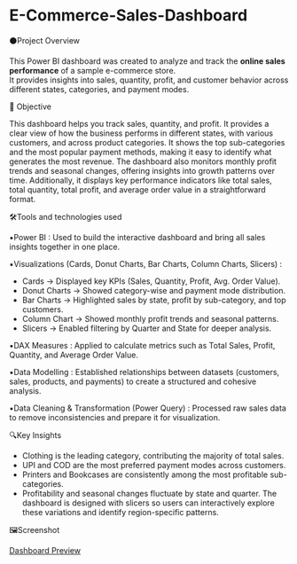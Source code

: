 # E-Commerce-Sales-Dashboard

⚫Project Overview 

This Power BI dashboard was created to analyze and track the **online sales performance** of a sample e-commerce store.  
It provides insights into sales, quantity, profit, and customer behavior across different states, categories, and payment modes.  

🎯 Objective

This dashboard helps you track sales, quantity, and profit. It provides a clear view of how the business performs in different states, with various customers, and across product categories. It shows the top sub-categories and the most popular payment methods, making it easy to identify what generates the most revenue. The dashboard also monitors monthly profit trends and seasonal changes, offering insights into growth patterns over time. Additionally, it displays key performance indicators like total sales, total quantity, total profit, and average order value in a straightforward format.

🛠️Tools and technologies used 

▪️Power BI : Used to build the interactive dashboard and bring all sales insights together in one place.

▪️Visualizations (Cards, Donut Charts, Bar Charts, Column Charts, Slicers) :
- Cards → Displayed key KPIs (Sales, Quantity, Profit, Avg. Order Value).
- Donut Charts → Showed category-wise and payment mode distribution.
- Bar Charts → Highlighted sales by state, profit by sub-category, and top customers.
- Column Chart → Showed monthly profit trends and seasonal patterns.
- Slicers → Enabled filtering by Quarter and State for deeper analysis.

▪️DAX Measures : Applied to calculate metrics such as Total Sales, Profit, Quantity, and Average Order Value.

▪️Data Modelling : Established relationships between datasets (customers, sales, products, and payments) to create a structured and cohesive analysis.

▪️Data Cleaning & Transformation (Power Query) : Processed raw sales data to remove inconsistencies and prepare it for visualization.


🔍Key Insights

- Clothing is the leading category, contributing the majority of total sales.
- UPI and COD are the most preferred payment modes across customers.
- Printers and Bookcases are consistently among the most profitable sub-categories.
- Profitability and seasonal changes fluctuate by state and quarter. The dashboard is designed with slicers so users can interactively explore these variations and identify region-specific patterns.


🖼️Screenshot 

[Dashboard Preview]()
